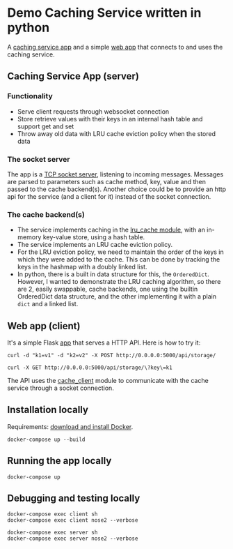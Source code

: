 # Demo Caching Service written in python

A [caching service app](https://github.com/daviddul/python-caching-service/tree/main/server) and a simple [web app](https://github.com/daviddul/python-caching-service/tree/main/client) that connects to and uses the caching service.

## Caching Service App (server)

### Functionality
* Serve client requests through websocket connection
* Store retrieve values with their keys in an internal hash table and support get and set
* Throw away old data with LRU cache eviction policy when the stored data

### The socket server
The app is a [TCP socket server](https://github.com/daviddul/python-caching-service/blob/main/server/socket_server.py), listening to incoming messages. Messages are parsed to parameters such as cache method, key, value and then passed to the cache backend(s). Another choice could be to provide an http api for the service (and a client for it) instead of the socket connection.

### The cache backend(s)

* The service implements caching in the [lru_cache module](https://github.com/daviddul/python-caching-service/tree/main/server/lru_cache), with an in-memory key-value store, using a hash table.
* The service implements an LRU cache eviction policy.
* For the LRU eviction policy, we need to maintain the order of the keys in which they were added to the cache. This can be done by tracking the keys in the hashmap with a doubly linked list.
* In python, there is a built in data structure for this, the `OrderedDict`. However, I wanted to demonstrate the LRU caching algorithm, so there are 2, easily swappable, cache backends, one using the builtin OrderedDict data structure, and the other implementing it with a plain `dict` and a linked list.

## Web app (client)

It's a simple Flask [app](https://github.com/daviddul/python-caching-service/tree/main/client) that serves a HTTP API. Here is how to try it:

 `curl -d "k1=v1" -d "k2=v2" -X POST http://0.0.0.0:5000/api/storage/`

 `curl -X GET http://0.0.0.0:5000/api/storage/\?key\=k1`


The API uses the [cache_client](https://github.com/daviddul/python-caching-service/tree/main/client/cache_client) module to communicate with the cache service through a socket connection.

## Installation locally

Requirements: [download and install Docker](https://docs.docker.com/get-docker/).

```
docker-compose up --build
```

## Running the app locally

```
docker-compose up
```

## Debugging and testing locally

```
docker-compose exec client sh
docker-compose exec client nose2 --verbose

docker-compose exec server sh
docker-compose exec server nose2 --verbose
```
